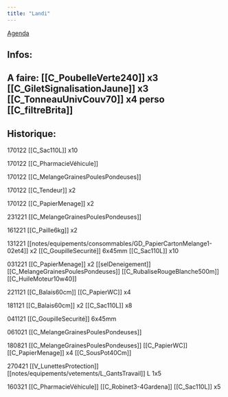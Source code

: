 ```yaml
---
title: "Landi"
---
```


[Agenda](notes/AgendaMaJournee.md) 
## Infos:

## A faire: [[C_PoubelleVerte240]] x3 [[C_GiletSignalisationJaune]] x3 [[C_TonneauUnivCouv70]] x4 perso [[C_filtreBrita]]

## Historique:
170122 [[C_Sac110L]] x10

170122 [[C_PharmacieVéhicule]]

170122 [[C_MelangeGrainesPoulesPondeuses]]

170122 [[C_Tendeur]] x2

170122 [[C_PapierMenage]] x2

231221 [[C_MelangeGrainesPoulesPondeuses]]

161221 [[C_Paille6kg]] x2

131221 [[notes/equipements/consommables/GD_PapierCartonMelange1-02et4]] x2 [[C_GoupilleSecurité]] 6x45mm [[C_Sac110L]] x10

031221 [[C_PapierMenage]] x2 [[selDeneigement]] [[C_MelangeGrainesPoulesPondeuses]]  [[C_RubaliseRougeBlanche500m]] [[C_HuileMoteur10w40]]

221121 [[C_Balais60cm]] [[C_PapierWC]] x4

181121 [[C_Balais60cm]] x2 [[C_Sac110L]] x8 

041121 [[C_GoupilleSecurité]] 6x45mm

061021 [[C_MelangeGrainesPoulesPondeuses]]

180821 [[C_MelangeGrainesPoulesPondeuses]] [[C_PapierWC]] [[C_PapierMenage]] x4 [[C_SousPot40Cm]]

270421 [[V_LunettesProtection]] [[notes/equipements/vetements/L_GantsTravail]] L 1x5

160321 [[C_PharmacieVéhicule]] [[C_Robinet3-4Gardena]] [[C_Sac110L]] x5

